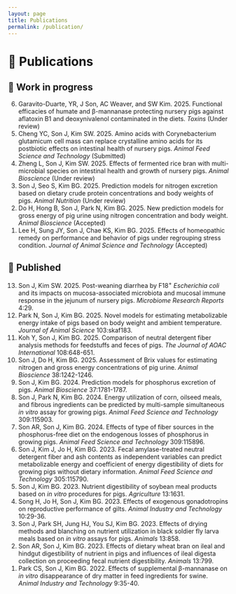 ```yaml
---
layout: page
title: Publications
permalink: /publication/
---
```


# 📖 Publications

## 🚧 Work in progress

<ol reversed>
<li>Garavito-Duarte, YR, J Son, AC Weaver, and SW Kim. 2025. Functional efficacies of humate and β-mannanase protecting nursery pigs against aflatoxin B1 and deoxynivalenol contaminated in the diets. <i>Toxins</i> (Under review)</li>
<li>Cheng YC, Son J, Kim SW. 2025. Amino acids with Corynebacterium glutamicum cell mass can replace crystalline amino acids for its postbiotic effects on intestinal health of nursery pigs. <i>Animal Feed Science and Technology</i> (Submitted)</li>
<li>Zheng L, Son J, Kim SW. 2025. Effects of fermented rice bran with multi-microbial species on intestinal health and growth of nursery pigs. <i>Animal Bioscience</i> (Under review)</li>
<li>Son J, Seo S, Kim BG. 2025. Prediction models for nitrogen excretion based on dietary crude protein concentrations and body weights of pigs. <i>Animal Nutrition</i> (Under review)</li>
<li>Do H, Hong B, Son J, Park N, Kim BG. 2025. New prediction models for gross energy of pig urine using nitrogen concentration and body weight. <i>Animal Bioscience</i> (Accepted)</li>
<li>Lee H, Sung JY, Son J, Chae KS, Kim BG. 2025. Effects of homeopathic remedy on performance and behavior of pigs under regrouping stress condition. <i>Journal of Animal Science and Technology</i> (Accepted)</li>
</ol>

## 📖 Published

<ol reversed>
<li>Son J, Kim SW. 2025. Post-weaning diarrhea by F18<sup>+</sup> <i>Escherichia coli</i> and its impacts on mucosa-associated microbiota and mucosal immune response in the jejunum of nursery pigs. <i>Microbiome Research Reports</i> 4:29.</li>  
<li>Park N, Son J, Kim BG. 2025. Novel models for estimating metabolizable energy intake of pigs based on body weight and ambient temperature. <i>Journal of Animal Science</i> 103:skaf183.</li>
<li>Koh Y, Son J, Kim BG. 2025. Comparison of neutral detergent fiber analysis methods for feedstuffs and feces of pigs. <i>The Journal of AOAC International</i> 108:648-651. </li>
<li>Son J, Do H, Kim BG. 2025. Assessment of Brix values for estimating nitrogen and gross energy concentrations of pig urine. <i>Animal Bioscience</i> 38:1242-1246.</li>
<li>Son J, Kim BG. 2024. Prediction models for phosphorus excretion of pigs. <i>Animal Bioscience</i> 37:1781-1787.</li>
<li>Son J, Park N, Kim BG. 2024. Energy utilization of corn, oilseed meals, and fibrous ingredients can be predicted by multi-sample simultaneous <i>in vitro</i> assay for growing pigs. <i>Animal Feed Science and Technology</i> 309:115903.</li>
<li>Son AR, Son J, Kim BG. 2024. Effects of type of fiber sources in the phosphorus-free diet on the endogenous losses of phosphorus in growing pigs. <i>Animal Feed Science and Technology</i> 309:115896.</li>
<li>Son J, Kim J, Jo H, Kim BG. 2023. Fecal amylase-treated neutral detergent fiber and ash contents as independent variables can predict metabolizable energy and coefficient of energy digestibility of diets for growing pigs without dietary information. <i>Animal Feed Science and Technology</i> 305:115790.</li>
<li>Son J, Kim BG. 2023. Nutrient digestibility of soybean meal products based on <i>in vitro</i> procedures for pigs. <i>Agriculture</i> 13:1631.</li>
<li>Song H, Jo H, Son J, Kim BG. 2023. Effects of exogenous gonadotropins on reproductive performance of gilts. <i>Animal Industry and Technology</i> 10:29-36.</li>
<li>Son J, Park SH, Jung HJ, You SJ, Kim BG. 2023. Effects of drying methods and blanching on nutrient utilization in black soldier fly larva meals based on <i>in vitro</i> assays for pigs. <i>Animals</i> 13:858.</li>
<li>Son AR, Son J, Kim BG. 2023. Effects of dietary wheat bran on ileal and hindgut digestibility of nutrient in pigs and influences of ileal digesta collection on proceeding fecal nutrient digestibility. <i>Animals</i> 13:799.</li>
<li>Park CS, Son J, Kim BG. 2022. Effects of supplemental β-mannanase on <i>in vitro</i> disappearance of dry matter in feed ingredients for swine. <i>Animal Industry and Technology</i> 9:35-40.</li>
</ol>
